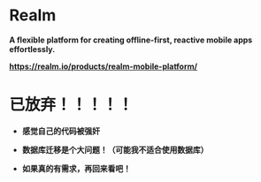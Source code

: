 # Realm

**A flexible platform for creating offline-first, reactive mobile apps effortlessly.** 

**https://realm.io/products/realm-mobile-platform/**

# 已放弃！！！！！

- **感觉自己的代码被强奸**

- **数据库迁移是个大问题！（可能我不适合使用数据库）**

- **如果真的有需求，再回来看吧！**